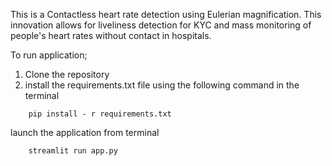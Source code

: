 This is a Contactless heart rate detection using Eulerian magnification. This innovation allows for liveliness detection for KYC and mass monitoring of people's heart rates without contact in hospitals. 

To run application;

1. Clone the repository
2. install the requirements.txt file using the following command in the terminal
```
    pip install - r requirements.txt
```

launch the application from terminal
```
    streamlit run app.py
```